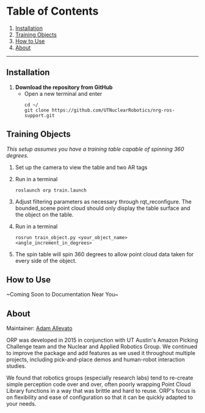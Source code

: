 # Table of Contents
1. [Installation](#installation)
1. [Training Objects](#training-objects)
1. [How to Use](#how-to-use)
1. [About](#about)

***

## Installation<a name="installation" />
1. **Download the repository from GitHub**
	* Open a new terminal and enter
        ```
		cd ~/
		git clone https://github.com/UTNuclearRobotics/nrg-ros-support.git
       ```

## Training Objects<a name="training-objects" />
*This setup assumes you have a training table capable of spinning 360 degrees.*

1. Set up the camera to view the table and two AR tags

1. Run in a terminal
	```
	roslaunch orp train.launch
	```

1. Adjust filtering parameters as necessary through rqt_reconfigure. The bounded_scene point cloud should only display the table surface and the object on the table.

1. Run in a terminal
	```
	rosrun train_object.py <your_object_name> <angle_increment_in_degrees>
	```

1. The spin table will spin 360 degrees to allow point cloud data taken for every side of the object.

## How to Use<a name="how-to-use" />

~Coming Soon to Documentation Near You~


## About<a name="about" />
Maintainer: [Adam Allevato](allevato@utexas.edu)

ORP was developed in 2015 in conjunction with UT Austin's Amazon Picking Challenge team and the Nuclear and Applied Robotics Group. We continued to improve the package and add features as we used it throughout multiple projects, including pick-and-place demos and human-robot interaction studies.

We found that robotics groups (especially research labs) tend to re-create simple perception code over and over, often poorly wrapping Point Cloud Library functions in a way that was brittle and hard to reuse. ORP's focus is on flexibility and ease of configuration so that it can be quickly adapted to your needs.
